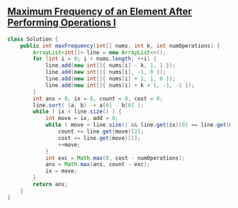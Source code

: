 ## [Maximum Frequency of an Element After Performing Operations I](https://leetcode.com/problems/maximum-frequency-of-an-element-after-performing-operations-i?envType=daily-question&envId=2025-10-21)
```java
class Solution {
    public int maxFrequency(int[] nums, int k, int numOperations) {
        ArrayList<int[]> line = new ArrayList<>();
        for (int i = 0; i < nums.length; ++i) {
            line.add(new int[]{ nums[i] - k, 1, 1 });
            line.add(new int[]{ nums[i], -1, 0 });
            line.add(new int[]{ nums[i] + 1, 1, 0 });
            line.add(new int[]{ nums[i] + k + 1, -1, -1 });
        }
        int ans = 0, ix = 0, count = 0, cost = 0;
        line.sort( (a, b) -> a[0] - b[0] );
        while ( ix < line.size() ) {
            int move = ix, add = 0;
            while ( move < line.size() && line.get(ix)[0] == line.get(move)[0] ) {
                count += line.get(move)[2];
                cost += line.get(move)[1];
                ++move;
            }
            int exc = Math.max(0, cost - numOperations);
            ans = Math.max(ans, count - exc);
            ix = move;
        }
        return ans;
    }
}
```
